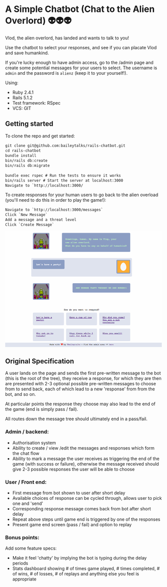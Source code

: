 # A Simple Chatbot (Chat to the Alien Overlord) 👽👽👽

Vlod, the alien overlord, has landed and wants to talk to you!

Use the chatbot to select your responses, and see if you can placate Vlod and save humankind.

If you're lucky enough to have admin access, go to the /admin page and create some potential messages for your users to select. The username is `admin` and the password is `alienz` (keep it to your yourself!).

Using:
* Ruby 2.4.1
* Rails 5.1.2
* Test framework: RSpec
* VCS: GIT

## Getting started

To clone the repo and get started:
````
git clone git@github.com:baileytalks/rails-chatbot.git
cd rails-chatbot
bundle install
bin/rails db:create
bin/rails db:migrate

bundle exec rspec # Run the tests to ensure it works
bin/rails server # Start the server at localhost:3000
Navigate to `http://localhost:3000/
````

To create responses for your human users to go back to the alien overload (you'll need to do this in order to play the game!):
````
Navigate to `http://localhost:3000/messages`
Click `New Message`
Add a message and a threat level
Click `Create Message`
````

![Screenshot](https://raw.githubusercontent.com/baileytalks/rails-chatbot/master/app/assets/images/screenshot.png)

## Original Specification

A user lands on the page and sends the first pre-written message to the bot (this is the root of the tree), they receive a response, for which they are then are presented with 2-3 optional possible pre-written messages to choose from to send back, each of which lead to a new 'response' from from the bot, and so on.

At particular points the response they choose may also lead to the end of the game (end is simply pass / fail).

All routes down the message tree should ultimately end in a pass/fail.

### Admin / backend:

* Authorisation system
* Ability to create / view /edit the messages and responses which form the chat flow
* Ability to mark a message the user receives as triggering the end of the game (with success or failure), otherwise the message received should give 2-3 possible responses the user will be able to choose

### User / Front end:

* First message from bot shown to user after short delay
* Available choices of response can be cycled through, allows user to pick one and 'send'
* Corresponding response message comes back from bot after short delay
* Repeat above steps until game end is triggered by one of the responses
* Present game end screen (pass / fail) and option to replay

### Bonus points:

Add some feature specs:
* Make it feel 'chatty' by implying the bot is typing during the delay periods
* Stats dashboard showing # of times game played, # times completed, # of wins, # of losses, # of replays and anything else you feel is appropriate
